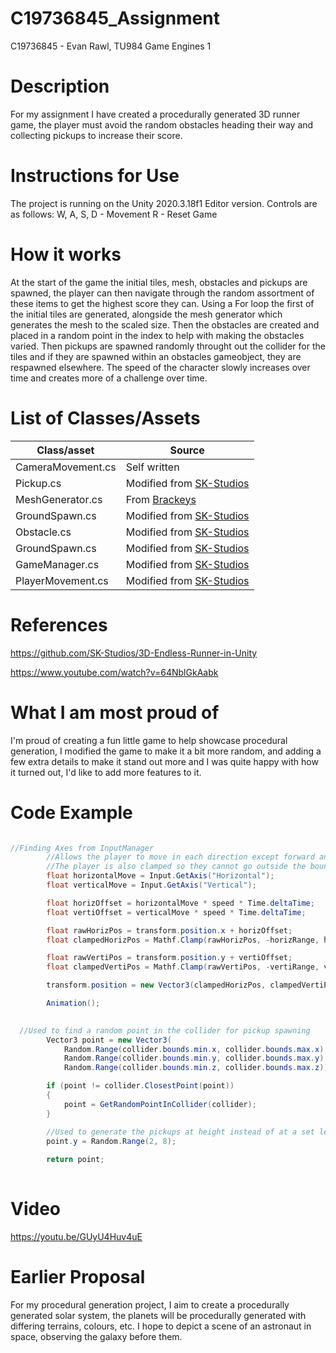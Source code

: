 # C19736845_Assignment
C19736845 - Evan Rawl, TU984 Game Engines 1

# Description

For my assignment I have created a procedurally generated 3D runner game, the player must avoid the random obstacles heading their way and collecting pickups to increase their score.

# Instructions for Use

The project is running on the Unity 2020.3.18f1 Editor version.
Controls are as follows:
W, A, S, D - Movement
R - Reset Game

# How it works

At the start of the game the initial tiles, mesh, obstacles and pickups are spawned, the player can then navigate through the random assortment of these items to get the highest score they can. Using a For loop the first of the initial tiles are generated, alongside the mesh generator which generates the mesh to the scaled size. Then the obstacles are created and placed in a random point in the index to help with making the obstacles varied. Then pickups are spawned randomly throught out the collider for the tiles and if they are spawned within an obstacles gameobject, they are respawned elsewhere. The speed of the character slowly increases over time and creates more of a challenge over time.

# List of Classes/Assets

| Class/asset | Source |
|-----------|-----------|
| CameraMovement.cs | Self written |
| Pickup.cs | Modified from [SK-Studios](https://github.com/SK-Studios/3D-Endless-Runner-in-Unity) |
| MeshGenerator.cs | From [Brackeys](https://www.youtube.com/watch?v=64NblGkAabk) |
| GroundSpawn.cs | Modified from [SK-Studios](https://github.com/SK-Studios/3D-Endless-Runner-in-Unity) |
| Obstacle.cs | Modified from [SK-Studios](https://github.com/SK-Studios/3D-Endless-Runner-in-Unity) |
| GroundSpawn.cs | Modified from [SK-Studios](https://github.com/SK-Studios/3D-Endless-Runner-in-Unity)|
| GameManager.cs | Modified from [SK-Studios](https://github.com/SK-Studios/3D-Endless-Runner-in-Unity)|
| PlayerMovement.cs | Modified from [SK-Studios](https://github.com/SK-Studios/3D-Endless-Runner-in-Unity)|

# References

https://github.com/SK-Studios/3D-Endless-Runner-in-Unity

https://www.youtube.com/watch?v=64NblGkAabk

# What I am most proud of 

I'm proud of creating a fun little game to help showcase procedural generation, I modified the game to make it a bit more random, and adding a few extra details to make it stand out more and I was quite happy with how it turned out, I'd like to add more features to it.

# Code Example 

```C#

//Finding Axes from InputManager
        //Allows the player to move in each direction except forward and back
        //The player is also clamped so they cannot go outside the bounds of the screen
        float horizontalMove = Input.GetAxis("Horizontal");
        float verticalMove = Input.GetAxis("Vertical");

        float horizOffset = horizontalMove * speed * Time.deltaTime;
        float vertiOffset = verticalMove * speed * Time.deltaTime;

        float rawHorizPos = transform.position.x + horizOffset;
        float clampedHorizPos = Mathf.Clamp(rawHorizPos, -horizRange, horizRange);

        float rawVertiPos = transform.position.y + vertiOffset;
        float clampedVertiPos = Mathf.Clamp(rawVertiPos, -vertiRange, vertiRange);

        transform.position = new Vector3(clampedHorizPos, clampedVertiPos, transform.position.z);

        Animation();
        
```

```C#
  //Used to find a random point in the collider for pickup spawning 
        Vector3 point = new Vector3(
            Random.Range(collider.bounds.min.x, collider.bounds.max.x),
            Random.Range(collider.bounds.min.y, collider.bounds.max.y),
            Random.Range(collider.bounds.min.z, collider.bounds.max.z));

        if (point != collider.ClosestPoint(point))
        {
            point = GetRandomPointInCollider(collider);
        }

        //Used to generate the pickups at height instead of at a set level
        point.y = Random.Range(2, 8);
       
        return point;
        
```

# Video 

https://youtu.be/GUyU4Huv4uE

# Earlier Proposal
For my procedural generation project, I aim to create a procedurally generated solar system, the planets will be procedurally generated with differing terrains, colours, etc. I hope to depict a scene of an astronaut in space, observing the galaxy before them.
